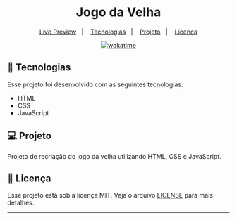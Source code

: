<h1 align="center">
  Jogo da Velha
</h1>

<p align="center">
  <a href="https://brunoh-jogodavelha.netlify.app/">Live Preview</a>&nbsp;&nbsp;&nbsp;|&nbsp;&nbsp;&nbsp;
  <a href="#-tecnologias">Tecnologias</a>&nbsp;&nbsp;&nbsp;|&nbsp;&nbsp;&nbsp;
  <a href="#-projeto">Projeto</a>&nbsp;&nbsp;&nbsp;|&nbsp;&nbsp;&nbsp;
  <a href="#memo-licença">Licença</a>
</p>

<p align="center">
<a href="https://wakatime.com/badge/user/68660678-6b86-4b78-98df-f5f41a37e1bc/project/851e3420-ea5c-40f9-9c75-413fc79c3c79"><img src="https://wakatime.com/badge/user/68660678-6b86-4b78-98df-f5f41a37e1bc/project/851e3420-ea5c-40f9-9c75-413fc79c3c79.svg" alt="wakatime"></a>
</p>

## 🚀 Tecnologias

Esse projeto foi desenvolvido com as seguintes tecnologias:

- HTML
- CSS
- JavaScript

## 💻 Projeto

Projeto de recriação do jogo da velha utilizando HTML, CSS e JavaScript.

## :memo: Licença

Esse projeto está sob a licença MIT. Veja o arquivo [LICENSE](LICENSE) para mais detalhes.

---
